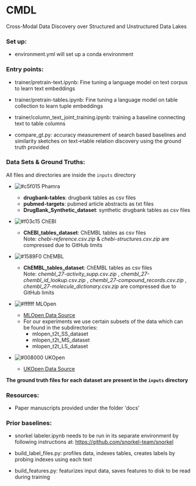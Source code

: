 # CMDL
Cross-Modal Data Discovery over Structured and Unstructured Data Lakes

### Set up:
- environment.yml will set up a conda environment

### Entry points:
- trainer/pretrain-text.ipynb: Fine tuning a language model on text corpus to learn text embeddings

- trainer/pretrain-tables.ipynb: Fine tuning a language model on table collection to learn tuple embeddings

- trainer/column_text_joint_training.ipynb: training a baseline connecting text to table columns

- compare_gt.py: accuracy measurement of search based baselines and similarity sketches on text->table relation discovery using the ground truth provided

### Data Sets & Ground Truths:
All files and directories are inside the `inputs` directory

- ![#c5f015](https://placehold.co/15x15/c5f015/c5f015.png) Phamra
    - **drugbank-tables**: drugbank tables as csv files
    - **pubmed-targets**: pubmed article abstracts as txt files
    - **DrugBank_Synthetic_dataset**: synthetic drugbank tables as csv files

- ![#f03c15](https://placehold.co/15x15/f03c15/f03c15.png) ChEBI
    - **ChEBI_tables_dataset**: ChEMBL tables as csv files         
    Note: _chebi-reference.csv.zip_ & _chebi-structures.csv.zip_ are compressed due to GitHub limits

- ![#1589F0](https://placehold.co/15x15/1589F0/1589F0.png) ChEMBL
    - **ChEMBL_tables_dataset**: ChEMBL tables as csv files   
    Note: _chembl_27-activity_supp.csv.zip_ , _chembl_27-chembl_id_lookup.csv.zip_ , _chembl_27-compound_records.csv.zip_ , _chembl_27-molecule_dictionary.csv.zip_ are compressed due to GitHub limits

- ![#ffffff](https://placehold.co/15x15/ffffff/ffffff.png) MLOpen
    - [MLOpen Data Source](https://upcommons.upc.edu/bitstream/handle/2117/343152/p184.pdf?sequence=1&isAllowed=y) 
    - For our experiments we use certain subsets of the data which can be found in the subdirectories:
        -   mlopen_t2t_SS_dataset
        -   mlopen_t2t_MS_dataset
        -   mlopen_t2t_LS_dataset
   
- ![#008000](https://placehold.co/15x15/008000/008000.png) UKOpen
    - [UKOpen Data Source](https://nkons.github.io/papers/290300a709.pdf)

**The ground truth files for each dataset are present in the `inputs` directory**

### Resources:
- Paper manuscripts provided under the folder 'docs'

### Prior baselines:
- snorkel labeler.ipynb needs to be run in its separate environment by following instructions at: https://github.com/snorkel-team/snorkel

- build_label_files.py: profiles data, indexes tables, creates labels by probing indexes using each text

- build_features.py: featurizes input data, saves features to disk to be read during training



